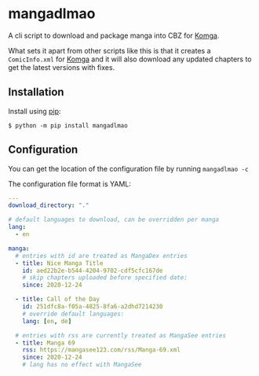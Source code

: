 # mangadlmao

A cli script to download and package manga into CBZ for [Komga].

What sets it apart from other scripts like this is that it creates
a `ComicInfo.xml` for [Komga] and it will also download any updated chapters
to get the latest versions with fixes.

## Installation

Install using [pip]:

```console
$ python -m pip install mangadlmao
```

## Configuration

You can get the location of the configuration file by running `mangadlmao -c`

The configuration file format is YAML:

```yaml
---
download_directory: "."

# default languages to download, can be overridden per manga
lang:
  - en

manga:
  # entries with id are treated as MangaDex entries
  - title: Nice Manga Title
    id: aed22b2e-b544-4204-9702-cdf5cfc167de
    # skip chapters uploaded before specified date:
    since: 2020-12-24

  - title: Call of the Day
    id: 251dfc8a-f05a-4825-8fa6-a2dhd7214230
    # override default languages:
    lang: [en, de]

  # entries with rss are currently treated as MangaSee entries
  - title: Manga 69
    rss: https://mangasee123.com/rss/Manga-69.xml
    since: 2020-12-24
    # lang has no effect with MangaSee
```

[Komga]: https://komga.org/
[pip]: https://pip.pypa.io/en/stable/
